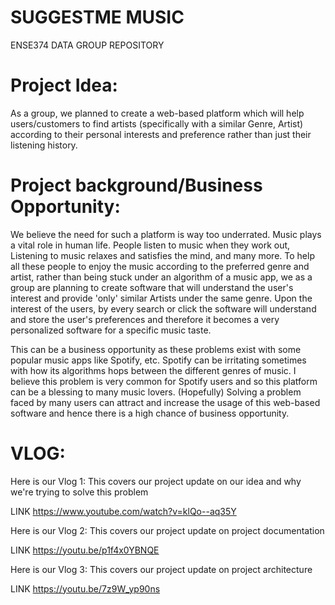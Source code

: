 # SUGGESTME MUSIC
ENSE374 DATA GROUP REPOSITORY 

# Project Idea:

As a group, we planned to create a web-based platform which will help users/customers to find artists (specifically with a similar Genre, Artist) according to their personal interests and preference rather than just their listening history.

# Project background/Business Opportunity:

We believe the need for such a platform is way too underrated. Music plays a vital role in human life. People listen to music when they work out, Listening to music relaxes and satisfies the mind, and many more. To help all these people to enjoy the music according to the preferred genre and artist, rather than being stuck under an algorithm of a music app, we as a group are planning to create software that will understand the user's interest and provide 'only' similar Artists under the same genre. Upon the interest of the users, by every search or click the software will understand and store the user's preferences and therefore it becomes a very personalized software for a specific music taste.

This can be a business opportunity as these problems exist with some popular music apps like Spotify, etc. Spotify can be irritating sometimes with how its algorithms hops between the different genres of music. I believe this problem is very common for Spotify users and so this platform can be a blessing to many music lovers. (Hopefully) Solving a problem faced by many users can attract and increase the usage of this web-based software and hence there is a high chance of business opportunity.


# VLOG:

Here is our Vlog 1: This covers our project update on our idea and why we're trying to solve this problem

LINK https://www.youtube.com/watch?v=klQo--aq35Y


Here is our Vlog 2: This covers our project update on project documentation

LINK https://youtu.be/p1f4x0YBNQE



Here is our Vlog 3: This covers our project update on project architecture

LINK https://youtu.be/7z9W_yp90ns






